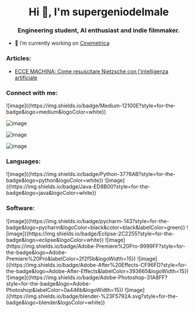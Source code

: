 <h1 align="center">Hi 👋, I'm supergeniodelmale</h1>
<h3 align="center">Engineering student, AI enthusiast and indie filmmaker.</h3>

- 🔭 I’m currently working on [Cinemetrica](https://github.com/supergeniodelmale/Cinemetrica)

<h3 align="left">Articles:</h3>

- [ECCE MACHINA: Come resuscitare Nietzsche con l'intelligenza artificiale](https://www.mimesis-scenari.it/2021/05/17/ecce-macchina-come-resuscitare-nietzsche-con-lintelligenza-artificiale/)


<h3 align="left">Connect with me:</h3>
![image]({https://img.shields.io/badge/Medium-12100E?style=for-the-badge&logo=medium&logoColor=white})

![image]({https://img.shields.io/badge/Instagram-E4405F?style=for-the-badge&logo=instagram&logoColor=white})

![image]({https://img.shields.io/badge/LinkedIn-0077B5?style=for-the-badge&logo=linkedin&logoColor=white})

![image]({https://img.shields.io/badge/Spotify-1ED760?&style=for-the-badge&logo=spotify&logoColor=white})


<h3 align="left">Languages:</h3>
![image]({https://img.shields.io/badge/Python-3776AB?style=for-the-badge&logo=python&logoColor=white})
![image]({https://img.shields.io/badge/Java-ED8B00?style=for-the-badge&logo=java&logoColor=white})

<h3 align="left">Software:</h3>
![image]({https://img.shields.io/badge/pycharm-143?style=for-the-badge&logo=pycharm&logoColor=black&color=black&labelColor=green})
![image]({https://img.shields.io/badge/Eclipse-2C2255?style=for-the-badge&logo=eclipse&logoColor=white})
![image](https://img.shields.io/badge/Adobe-Premiere%20Pro-9999FF?style=for-the-badge&logo=Adobe-Premiere%20Pro&labelColor=2f2f5b&logoWidth=15})
![image]({https://img.shields.io/badge/Adobe-After%20Effects-CF96FD?style=for-the-badge&logo=Adobe-After-Effects&labelColor=393665&logoWidth=15})
![image]({https://img.shields.io/badge/Adobe-Photoshop-31A8FF?style=for-the-badge&logo=Adobe-Photoshop&labelColor=0a446b&logoWidth=15})
![image]({https://img.shields.io/badge/blender-%23F5792A.svg?style=for-the-badge&logo=blender&logoColor=white})
